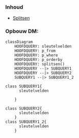 ### Inhoud

- [Splitsen](splitsen.md)



### Opbouw DM:

```mermaid
classDiagram
    HOOFDQUERY: sleutelvelden
    HOOFDQUERY: p_from
    HOOFDQUERY: p_where
    HOOFDQUERY: p_orderby
    HOOFDQUERY: splitsen()
    HOOFDQUERY --|> SUBQUERY1
    HOOFDQUERY --|> SUBQUERY2
    SUBQUERY1 --|> SUBQUERY1_2
  
class SUBQUERY1{
      sleutelvelden
      
    }

class SUBQUERY2{
      sleutelvelden
    }
class SUBQUERY1_2{
      sleutelvelden
    }

```
